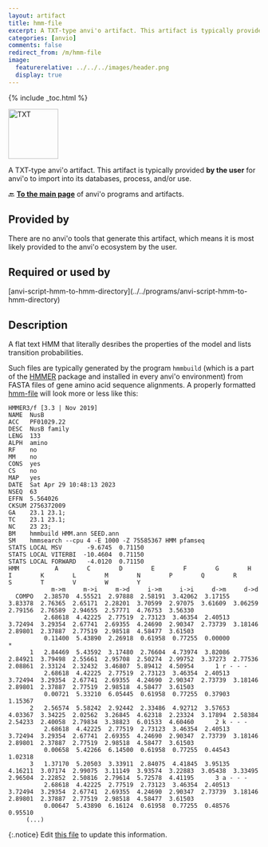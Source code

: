```yaml
---
layout: artifact
title: hmm-file
excerpt: A TXT-type anvi'o artifact. This artifact is typically provided by the user for anvi'o to import into its databases, process, and/or use.
categories: [anvio]
comments: false
redirect_from: /m/hmm-file
image:
  featurerelative: ../../../images/header.png
  display: true
---
```



{% include _toc.html %}


<img src="../../images/icons/TXT.png" alt="TXT" style="width:100px; border:none" />

A TXT-type anvi'o artifact. This artifact is typically provided **by the user** for anvi'o to import into its databases, process, and/or use.

🔙 **[To the main page](../../)** of anvi'o programs and artifacts.

## Provided by


There are no anvi'o tools that generate this artifact, which means it is most likely provided to the anvi'o ecosystem by the user.


## Required or used by


<p style="text-align: left" markdown="1"><span class="artifact-r">[anvi-script-hmm-to-hmm-directory](../../programs/anvi-script-hmm-to-hmm-directory)</span></p>


## Description

A flat text HMM that literally desribes the properties of the model and lists transition probabilities.

Such files are typically generated by the program `hmmbuild` (which is a part of the [HMMER](http://hmmer.org/) package and installed in every anvi'o environment) from FASTA files of gene amino acid sequence alignments. A properly formatted <span class="artifact-n">[hmm-file](/help/main/artifacts/hmm-file)</span> will look more or less like this:

```
HMMER3/f [3.3 | Nov 2019]
NAME  NusB
ACC   PF01029.22
DESC  NusB family
LENG  133
ALPH  amino
RF    no
MM    no
CONS  yes
CS    no
MAP   yes
DATE  Sat Apr 29 10:48:13 2023
NSEQ  63
EFFN  5.564026
CKSUM 2756372009
GA    23.1 23.1;
TC    23.1 23.1;
NC    23 23;
BM    hmmbuild HMM.ann SEED.ann
SM    hmmsearch --cpu 4 -E 1000 -Z 75585367 HMM pfamseq
STATS LOCAL MSV       -9.6745  0.71150
STATS LOCAL VITERBI  -10.4604  0.71150
STATS LOCAL FORWARD   -4.0120  0.71150
HMM          A        C        D        E        F        G        H        I        K        L        M        N        P        Q        R        S        T        V        W        Y
            m->m     m->i     m->d     i->m     i->i     d->m     d->d
  COMPO   2.38570  4.55521  2.97888  2.58191  3.42062  3.17155  3.83378  2.76365  2.65171  2.28201  3.70599  2.97075  3.61609  3.06259  2.79156  2.76589  2.94655  2.57771  4.76753  3.56330
          2.68618  4.42225  2.77519  2.73123  3.46354  2.40513  3.72494  3.29354  2.67741  2.69355  4.24690  2.90347  2.73739  3.18146  2.89801  2.37887  2.77519  2.98518  4.58477  3.61503
          0.11400  5.43890  2.26918  0.61958  0.77255  0.00000        *
      1   2.84469  5.43592  3.17480  2.76604  4.73974  3.82086  2.84921  3.79498  2.55661  2.95708  2.50274  2.99752  3.37273  2.77536  2.08861  2.33124  2.32432  3.46807  5.89412  4.50954      1 r - - -
          2.68618  4.42225  2.77519  2.73123  3.46354  2.40513  3.72494  3.29354  2.67741  2.69355  4.24690  2.90347  2.73739  3.18146  2.89801  2.37887  2.77519  2.98518  4.58477  3.61503
          0.00721  5.33210  6.05445  0.61958  0.77255  0.37903  1.15367
      2   2.56574  5.58242  2.92442  2.33486  4.92712  3.57653  4.03367  3.34225  2.02562  3.26845  4.62318  2.23324  3.17894  2.58384  2.54233  2.40058  2.79834  3.38823  6.01533  4.60460      2 k - - -
          2.68618  4.42225  2.77519  2.73123  3.46354  2.40513  3.72494  3.29354  2.67741  2.69355  4.24690  2.90347  2.73739  3.18146  2.89801  2.37887  2.77519  2.98518  4.58477  3.61503
          0.00658  5.42266  6.14500  0.61958  0.77255  0.44543  1.02318
      3   1.37170  5.20503  3.33911  2.84075  4.41845  3.95135  4.16211  3.07174  2.99075  3.11149  3.93574  3.22883  3.05438  3.33495  2.96504  2.22852  2.50816  2.79614  5.72578  4.41195      3 a - - -
          2.68618  4.42225  2.77519  2.73123  3.46354  2.40513  3.72494  3.29354  2.67741  2.69355  4.24690  2.90347  2.73739  3.18146  2.89801  2.37887  2.77519  2.98518  4.58477  3.61503
          0.00647  5.43890  6.16124  0.61958  0.77255  0.48576  0.95510
     (...)
```


{:.notice}
Edit [this file](https://github.com/merenlab/anvio/tree/master/anvio/docs/artifacts/hmm-file.md) to update this information.

